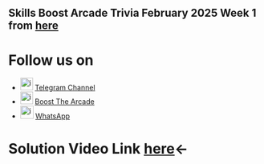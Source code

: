 ## Skills Boost Arcade Trivia February 2025 Week 1 from [here](https://www.cloudskillsboost.google/games/5888/labs/37449)

# Follow us on 
- <img width="25" alt="image" src="https://github.com/user-attachments/assets/0ebd7e7d-6f9b-41e9-a241-8483dca9f3f1"> [Telegram Channel](https://t.me/boostthearcade)
- <img width="25" alt="image" src="https://github.com/user-attachments/assets/dc326965-d4fa-4f1b-87f1-dbad6e3a7259"> [Boost The Arcade](https://www.youtube.com/@boostthearcade)
- <img width="26" alt="image" src="https://github.com/user-attachments/assets/d9070a07-7fce-47c5-8626-7ea98ccc46e3"> [WhatsApp](https://whatsapp.com/channel/0029Vay0oIFBqbr0rYraWJ3h)
  
# Solution Video Link [here]()<-
